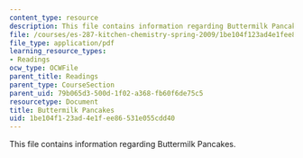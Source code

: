 ```yaml
---
content_type: resource
description: This file contains information regarding Buttermilk Pancakes.
file: /courses/es-287-kitchen-chemistry-spring-2009/1be104f123ad4e1fee86531e055cdd40_MITES_287S09_read04.pdf
file_type: application/pdf
learning_resource_types:
- Readings
ocw_type: OCWFile
parent_title: Readings
parent_type: CourseSection
parent_uid: 79b065d3-500d-1f02-a368-fb60f6de75c5
resourcetype: Document
title: Buttermilk Pancakes
uid: 1be104f1-23ad-4e1f-ee86-531e055cdd40
---
```

This file contains information regarding Buttermilk Pancakes.

